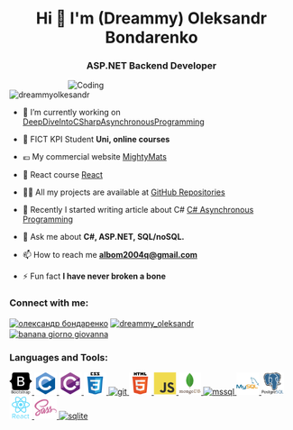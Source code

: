 
[comment]: <[![MasterHead](https://www.spglobal.com/esg/perspectives/transparency-matters-banner-1.gif)](https://github.com/DreammyOleksandr)>
<h1 align="center">Hi 👋 I'm (Dreammy) Oleksandr Bondarenko</h1>
<h3 align="center">ASP.NET Backend Developer</h3>
<img align="right" alt="Coding" width="400" src="https://media.tenor.com/3NP3M9aViooAAAAi/duck-waddling.gif">

<p align="left"> <img src="https://komarev.com/ghpvc/?username=dreammyolkesandr&label=Profile%20views&color=0e75b6&style=flat" alt="dreammyolkesandr" /> </p>

- 🔭 I’m currently working on [DeepDiveIntoCSharpAsynchronousProgramming](https://github.com/DreammyOleksandr/DeepDiveIntoCSharpAsynchronousProgramming)

- 🌱 FICT KPI Student **Uni, online courses**

- 💶 My commercial website [MightyMats](https://github.com/DreammyOleksandr/MightyMats)

- 💎 React course [React](https://github.com/DreammyOleksandr/React)

- 👨‍💻 All my projects are available at [GitHub Repositories](https://github.com/DreammyOleksandr?tab=repositories)

- 📝 Recently I started writing article about C# [C# Asynchronous Programming](https://github.com/DreammyOleksandr/DeepDiveIntoCSharpAsynchronousProgramming)

- 💬 Ask me about **C#, ASP.NET, SQL/noSQL.**

- 📫 How to reach me **albom2004q@gmail.com**

- ⚡ Fun fact **I have never broken a bone**

<h3 align="left">Connect with me:</h3>
<p align="left">
<a href="https://www.linkedin.com/in/%D0%BE%D0%BB%D0%B5%D0%BA%D1%81%D0%B0%D0%BD%D0%B4%D1%80-%D0%B1%D0%BE%D0%BD%D0%B4%D0%B0%D1%80%D0%B5%D0%BD%D0%BA%D0%BE-a3a668282/" target="blank"><img align="center" src="https://raw.githubusercontent.com/rahuldkjain/github-profile-readme-generator/master/src/images/icons/Social/linked-in-alt.svg" alt="олександр бондаренко" height="30" width="40" /></a>
<a href="https://instagram.com/dreammy_oleksandr" target="blank"><img align="center" src="https://raw.githubusercontent.com/rahuldkjain/github-profile-readme-generator/master/src/images/icons/Social/instagram.svg" alt="dreammy_oleksandr" height="30" width="40" /></a>
<a href="https://www.youtube.com/channel/UCfs1OuF4pi9073ZZNssl4Sg" target="blank"><img align="center" src="https://raw.githubusercontent.com/rahuldkjain/github-profile-readme-generator/master/src/images/icons/Social/youtube.svg" alt="banana giorno giovanna" height="30" width="40" /></a>
</p>

<h3 align="left">Languages and Tools:</h3>
<p align="left"> <a href="https://getbootstrap.com" target="_blank" rel="noreferrer"> <img src="https://raw.githubusercontent.com/devicons/devicon/master/icons/bootstrap/bootstrap-plain-wordmark.svg" alt="bootstrap" width="40" height="40"/> </a> <a href="https://www.cprogramming.com/" target="_blank" rel="noreferrer"> <img src="https://raw.githubusercontent.com/devicons/devicon/master/icons/c/c-original.svg" alt="c" width="40" height="40"/> </a> <a href="https://www.w3schools.com/cs/" target="_blank" rel="noreferrer"> <img src="https://raw.githubusercontent.com/devicons/devicon/master/icons/csharp/csharp-original.svg" alt="csharp" width="40" height="40"/> </a> <a href="https://www.w3schools.com/css/" target="_blank" rel="noreferrer"> <img src="https://raw.githubusercontent.com/devicons/devicon/master/icons/css3/css3-original-wordmark.svg" alt="css3" width="40" height="40"/> </a> <a href="https://git-scm.com/" target="_blank" rel="noreferrer"> <img src="https://www.vectorlogo.zone/logos/git-scm/git-scm-icon.svg" alt="git" width="40" height="40"/> </a> <a href="https://www.w3.org/html/" target="_blank" rel="noreferrer"> <img src="https://raw.githubusercontent.com/devicons/devicon/master/icons/html5/html5-original-wordmark.svg" alt="html5" width="40" height="40"/> </a> <a href="https://developer.mozilla.org/en-US/docs/Web/JavaScript" target="_blank" rel="noreferrer"> <img src="https://raw.githubusercontent.com/devicons/devicon/master/icons/javascript/javascript-original.svg" alt="javascript" width="40" height="40"/> </a> <a href="https://www.mongodb.com/" target="_blank" rel="noreferrer"> <img src="https://raw.githubusercontent.com/devicons/devicon/master/icons/mongodb/mongodb-original-wordmark.svg" alt="mongodb" width="40" height="40"/> </a> <a href="https://www.microsoft.com/en-us/sql-server" target="_blank" rel="noreferrer"> <img src="https://www.svgrepo.com/show/303229/microsoft-sql-server-logo.svg" alt="mssql" width="40" height="40"/> </a> <a href="https://www.mysql.com/" target="_blank" rel="noreferrer"> <img src="https://raw.githubusercontent.com/devicons/devicon/master/icons/mysql/mysql-original-wordmark.svg" alt="mysql" width="40" height="40"/> </a> <a href="https://www.postgresql.org" target="_blank" rel="noreferrer"> <img src="https://raw.githubusercontent.com/devicons/devicon/master/icons/postgresql/postgresql-original-wordmark.svg" alt="postgresql" width="40" height="40"/> </a> <a href="https://reactjs.org/" target="_blank" rel="noreferrer"> <img src="https://raw.githubusercontent.com/devicons/devicon/master/icons/react/react-original-wordmark.svg" alt="react" width="40" height="40"/> </a> <a href="https://sass-lang.com" target="_blank" rel="noreferrer"> <img src="https://raw.githubusercontent.com/devicons/devicon/master/icons/sass/sass-original.svg" alt="sass" width="40" height="40"/> </a> <a href="https://www.sqlite.org/" target="_blank" rel="noreferrer"> <img src="https://www.vectorlogo.zone/logos/sqlite/sqlite-icon.svg" alt="sqlite" width="40" height="40"/> </a> </p>
